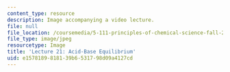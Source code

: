 ```yaml
---
content_type: resource
description: Image accompanying a video lecture.
file: null
file_location: /coursemedia/5-111-principles-of-chemical-science-fall-2008/e1578189818139b6531798d09a4127cd_21.jpg
file_type: image/jpeg
resourcetype: Image
title: 'Lecture 21: Acid-Base Equilibrium'
uid: e1578189-8181-39b6-5317-98d09a4127cd
---
```


